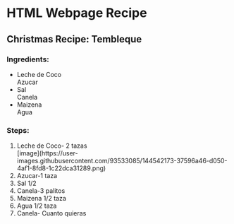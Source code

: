 <h1> HTML Webpage Recipe </h1>
<h2> Christmas Recipe: Tembleque</h2> 

<h3> Ingredients: </h3>

<ul> 
  <li>Leche de Coco</li>Azucar
   <li>Sal </li>Canela
    <li>Maizena </li>Agua
</ul>

<h3> Steps: </h3>
<ol>
  <li>Leche de Coco- 2 tazas </li> [image](https://user-images.githubusercontent.com/93533085/144542173-37596a46-d050-4af1-8fd8-1c22dca31289.png)

  <li>Azucar-1 taza </li>
  <li>Sal 1/2 </li>
  <li>Canela-3 palitos </li>
  <li>Maizena 1/2 taza </li>
  <li>Agua 1/2 taza </li>
  <li>Canela- Cuanto quieras </li>
  
</ol>
